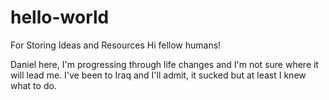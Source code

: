# hello-world
For Storing Ideas and Resources
Hi fellow humans!

Daniel here, I'm progressing through life changes and I'm not sure where it will lead me.
I've been to Iraq and I'll admit, it sucked but at least I knew what to do.
